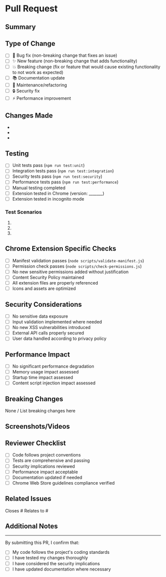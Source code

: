 # Pull Request

## Summary
<!-- Brief description of what this PR does -->

## Type of Change
- [ ] 🐛 Bug fix (non-breaking change that fixes an issue)
- [ ] ✨ New feature (non-breaking change that adds functionality)
- [ ] 💥 Breaking change (fix or feature that would cause existing functionality to not work as expected)
- [ ] 📚 Documentation update
- [ ] 🔧 Maintenance/refactoring
- [ ] 🔒 Security fix
- [ ] ⚡ Performance improvement

## Changes Made
<!-- Detailed list of changes made in this PR -->

- 
- 
- 

## Testing
<!-- Describe the tests you ran and how to reproduce them -->

- [ ] Unit tests pass (`npm run test:unit`)
- [ ] Integration tests pass (`npm run test:integration`)
- [ ] Security tests pass (`npm run test:security`)
- [ ] Performance tests pass (`npm run test:performance`)
- [ ] Manual testing completed
- [ ] Extension tested in Chrome (version: _______)
- [ ] Extension tested in incognito mode

### Test Scenarios
<!-- List specific test scenarios you validated -->

1. 
2. 
3. 

## Chrome Extension Specific Checks
- [ ] Manifest validation passes (`node scripts/validate-manifest.js`)
- [ ] Permission check passes (`node scripts/check-permissions.js`)
- [ ] No new sensitive permissions added without justification
- [ ] Content Security Policy maintained
- [ ] All extension files are properly referenced
- [ ] Icons and assets are optimized

## Security Considerations
<!-- Any security implications of this change -->

- [ ] No sensitive data exposure
- [ ] Input validation implemented where needed
- [ ] No new XSS vulnerabilities introduced
- [ ] External API calls properly secured
- [ ] User data handled according to privacy policy

## Performance Impact
<!-- How does this change affect extension performance -->

- [ ] No significant performance degradation
- [ ] Memory usage impact assessed
- [ ] Startup time impact assessed
- [ ] Content script injection impact assessed

## Breaking Changes
<!-- List any breaking changes and migration steps if applicable -->

None / List breaking changes here

## Screenshots/Videos
<!-- Add screenshots or videos demonstrating the changes if applicable -->

## Reviewer Checklist
<!-- For reviewers to complete -->

- [ ] Code follows project conventions
- [ ] Tests are comprehensive and passing
- [ ] Security implications reviewed
- [ ] Performance impact acceptable
- [ ] Documentation updated if needed
- [ ] Chrome Web Store guidelines compliance verified

## Related Issues
<!-- Link related issues using "Closes #123" or "Fixes #123" -->

Closes #
Relates to #

## Additional Notes
<!-- Any additional information for reviewers -->

---

By submitting this PR, I confirm that:
- [ ] My code follows the project's coding standards
- [ ] I have tested my changes thoroughly
- [ ] I have considered the security implications
- [ ] I have updated documentation where necessary